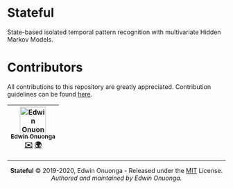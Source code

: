 # Stateful

State-based isolated temporal pattern recognition with multivariate Hidden Markov Models.

# Contributors

All contributions to this repository are greatly appreciated. Contribution guidelines can be found [here](/CONTRIBUTING.md).

<table>
	<thead>
		<tr>
			<th align="center">
                <a href="https://github.com/eonu">
                <img src="https://avatars0.githubusercontent.com/u/24795571?s=460&v=4" alt="Edwin Onuonga" width="60px">
                <br/><sub><b>Edwin Onuonga</b></sub>
                </a>
                <br/>
                <a href="mailto:ed@eonu.net">✉️</a>
                <a href="https://eonu.net">🌍</a>
			</th>
			<!-- Add more <th></th> blocks for more contributors -->
		</tr>
	</thead>
</table>

---

<p align="center">
  <b>Stateful</b> &copy; 2019-2020, Edwin Onuonga - Released under the <a href="https://opensource.org/licenses/MIT">MIT</a> License.<br/>
  <em>Authored and maintained by Edwin Onuonga.</em>
</p>